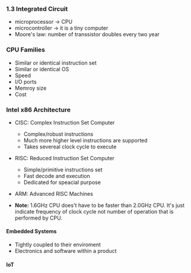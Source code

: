 ### 1.3 Integrated Circuit
- microprocessor  -> CPU
- microcontroller -> it is a tiny computer 
- Moore's law: number of transsistor doubles every two year 

### CPU Families
- Similar or identical instruction set
- Similar or identical OS
- Speed
- I/O ports
- Memroy size
- Cost

### Intel x86 Architecture
- CISC: Complex Instruction Set Computer
    * Complex/robust instructions 
    * Much more higher level instructions are supported
    * Takes severeal clock cycle to execute
- RISC: Reduced Instruction Set Computer
    * Simple/primitive instructions set
    * Fast decode and execution
    * Dedicated for speacial purpose

- ARM: Advanced RISC Machines
- **Note:** 1.6GHz CPU does't have to be faster than 2.0GHz CPU. It's just indicate frequency of clock cycle not number of operation that is performed by CPU.


#### Embedded Systems
- Tightly coupled to their enviroment
- Electronics and software within a product 

#### IoT 

